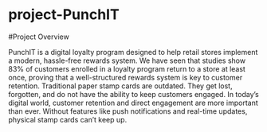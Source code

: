 # project-PunchIT

#Project Overview

PunchIT is a digital loyalty program designed to help retail stores implement a modern, hassle-free rewards system. We have seen that studies show 83% of customers enrolled in a loyalty program return to a store at least once, proving that a well-structured rewards system is key to customer retention.
Traditional paper stamp cards are outdated. They get lost, forgotten, and do not have the ability to keep customers engaged. In today’s digital world, customer retention and direct engagement are more important than ever. Without features like push notifications and real-time updates, physical stamp cards can’t keep up.
